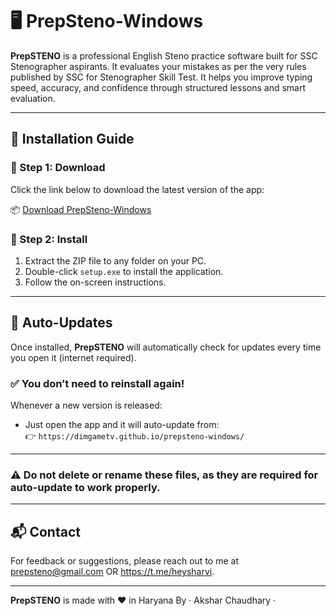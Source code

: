 # 🖥️ PrepSteno-Windows

**PrepSTENO** is a professional English Steno practice software built for SSC Stenographer aspirants. It evaluates your mistakes as per the very rules published by SSC for Stenographer Skill Test. It helps you improve typing speed, accuracy, and confidence through structured lessons and smart evaluation.

---

## 🚀 Installation Guide

### 🔹 Step 1: Download
Click the link below to download the latest version of the app:

📦 [Download PrepSteno-Windows](https://github.com/dimgametv/prepsteno-windows/raw/main/PrepSTENO_WindowsLatest.zip)

### 🔹 Step 2: Install
1. Extract the ZIP file to any folder on your PC.
2. Double-click `setup.exe` to install the application.
3. Follow the on-screen instructions.

---

## 🔄 Auto-Updates

Once installed, **PrepSTENO** will automatically check for updates every time you open it (internet required).

### ✅ You don’t need to reinstall again!  
Whenever a new version is released:
- Just open the app and it will auto-update from:  
  👉 `https://dimgametv.github.io/prepsteno-windows/`

---

### ⚠️ Do not delete or rename these files, as they are required for auto-update to work properly.

---

## 📬 Contact

For feedback or suggestions, please reach out to me at prepsteno@gmail.com OR https://t.me/heysharvi.

---

**PrepSTENO** is made with ❤️ in Haryana By · Akshar Chaudhary ·
